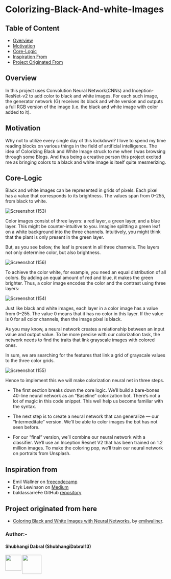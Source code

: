 # Colorizing-Black-And-white-Images


## Table of Content

* [Overview](https://github.com/ShubhangiDabral13/Colorizing-Black-And-White-Images#Overview)
* [Motivation](https://github.com/ShubhangiDabral13/Colorizing-Black-And-White-Images#Motivation)
* [Core-Logic](https://github.com/ShubhangiDabral13/Colorizing-Black-And-White-Images#Core-Logic)
* [Inspiration From](https://github.com/ShubhangiDabral13/Colorizing-Black-And-White-Images#Inspiration-from)
* [Project Originated From](https://github.com/ShubhangiDabral13/Colorizing-Black-And-White-Images#Project-originated-from-here)

## Overview
In this project uses Convolution Neural Network(CNNs) and Inception-ResNet-v2  to add color to black and white images. For each such image, the generator network (G) receives its black and white version and outputs a full RGB version of the image (i.e. the black and white image with color added to it).

## Motivation 
Why not to utilize every single day of this lockdown? I love to spend my time reading blocks on various things in the field of artificial intelligence. The idea of Colorizing Black and White Image struck to me when I was browsing through some Blogs. And thus being a creative person this project excited me as bringing colors to a black and white image is itself quite mesmerizing.


## Core-Logic

Black and white images can be represented in grids of pixels. Each pixel has a value that corresponds to its brightness. The values span from 0–255, from black to white.

![Screenshot (153)](https://user-images.githubusercontent.com/44902363/84785519-347ca680-b009-11ea-92c5-f24d4b98d6ba.png)

Color images consist of three layers: a red layer, a green layer, and a blue layer. This might be counter-intuitive to you. Imagine splitting a green leaf on a white background into the three channels. Intuitively, you might think that the plant is only present in the green layer.

But, as you see below, the leaf is present in all three channels. The layers not only determine color, but also brightness.

![Screenshot (156)](https://user-images.githubusercontent.com/44902363/84785659-5d9d3700-b009-11ea-9962-b491be467dd8.png)


To achieve the color white, for example, you need an equal distribution of all colors. By adding an equal amount of red and blue, it makes the green brighter. Thus, a color image encodes the color and the contrast using three layers:

![Screenshot (154)](https://user-images.githubusercontent.com/44902363/84785790-86253100-b009-11ea-910c-ab0e6810c3a9.png)


Just like black and white images, each layer in a color image has a value from 0–255. The value 0 means that it has no color in this layer. If the value is 0 for all color channels, then the image pixel is black.

As you may know, a neural network creates a relationship between an input value and output value. To be more precise with our colorization task, the network needs to find the traits that link grayscale images with colored ones.

In sum, we are searching for the features that link a grid of grayscale values to the three color grids.

![Screenshot (155)](https://user-images.githubusercontent.com/44902363/84786111-f03dd600-b009-11ea-9d18-76b41cac2fe4.png)

Hence to implement this we will make colorization neural net in three steps.

* The first section breaks down the core logic. We’ll build a bare-bones 40-line neural network as an “Baseline” colorization bot. There’s not a lot of magic in this code snippet. This well help us become familiar with the syntax.

* The next step is to create a neural network that can generalize — our “Intermeditate” version. We’ll be able to color images the bot has not seen before.

* For our “final” version, we’ll combine our neural network with a classifier. We’ll use an Inception Resnet V2 that has been trained on 1.2 million images. To make the coloring pop, we’ll train our neural network on portraits from Unsplash.

## Inspiration from
  * Emil Wallnér on [freecodecamp](https://www.freecodecamp.org/news/colorize-b-w-photos-with-a-100-line-neural-network-53d9b4449f8d/)
  * Eryk Lewinson on [Medium](https://towardsdatascience.com/image-colorization-using-convolutional-autoencoders-fdabc1cb1dbe)
  * baldassarreFe GitHub [repository](https://github.com/baldassarreFe/deep-koalarization)
  
## Project originated from here
* [Coloring Black and White Images with Neural Networks](https://github.com/emilwallner/Coloring-greyscale-images), by [emilwallner](https://github.com/emilwallner).
 

### Author:-

#### Shubhangi Dabral (ShubhangiDabral13)
<a href="https://twitter.com/Shubhi_Dabral"><img 
src="https://news.wjct.org/sites/wjct/files/styles/medium/public/201407/v65oai7fxn47qv9nectx.png" align="left" height="50" width="50" ></a>
<a href="https://www.linkedin.com/in/shubhangi-dabral-b79705145/"><img src="https://cdn2.iconfinder.com/data/icons/simple-social-media-shadow/512/14-512.png" align="left" height="60" width="60" ></a>


